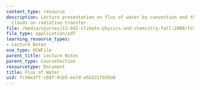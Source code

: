 ```yaml
---
content_type: resource
description: Lecture presentation on flux of water by convection and the effects of
  clouds on radiative transfer.
file: /media/courses/12-842-climate-physics-and-chemistry-fall-2008/fc9de3ffc68f9cb5ee7de5b331f926dd_part3_lec4.pdf
file_type: application/pdf
learning_resource_types:
- Lecture Notes
ocw_type: OCWFile
parent_title: Lecture Notes
parent_type: CourseSection
resourcetype: Document
title: Flux of Water
uid: fc9de3ff-c68f-9cb5-ee7d-e5b331f926dd
---
```

